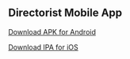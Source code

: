Directorist Mobile App
---

[Download APK for Android](../../raw/main/build/android/app.apk)

[Download IPA for iOS](../../raw/main/build/ios/app.ipa)
